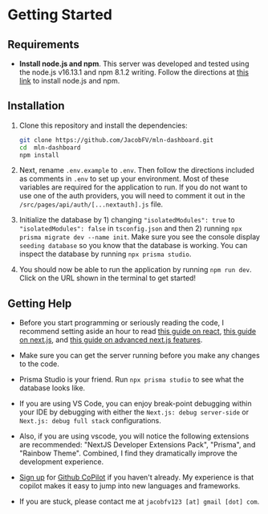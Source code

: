 # Getting Started

## Requirements

- **Install node.js and npm**. This server was developed and tested using the node.js v16.13.1 and npm 8.1.2 writing. Follow the directions at [this link](https://nodejs.org/en/download/) to install node.js and npm.

## Installation

1. Clone this repository and install the dependencies:

    ```bash
    git clone https://github.com/JacobFV/mln-dashboard.git
    cd  mln-dashboard
    npm install
    ```

2. Next, rename `.env.example` to `.env`. Then follow the directions included as comments in `.env` to set up your environment. Most of these variables are required for the application to run. If you do not want to use one of the auth providers, you will need to comment it out in the `/src/pages/api/auth/[...nextauth].js` file.

3. Initialize the database by 1) changing `"isolatedModules": true` to `"isolatedModules": false` in `tsconfig.json` and then 2) running `npx prisma migrate dev --name init`. Make sure you see the console display `seeding database` so you know that the database is working. You can inspect the database by running `npx prisma studio`.

4. You should now be able to run the application by running `npm run dev`. Click on the URL shown in the terminal to get started!

## Getting Help

- Before you start programming or seriously reading the code, I recommend setting aside an hour to read [this guide on react](https://nextjs.org/learn/foundations/from-javascript-to-react), [this guide on next.js](https://nextjs.org/learn/foundations/from-react-to-nextjs), and [this guide on advanced next.js features](https://nextjs.org/learn/foundations/how-nextjs-works).

- Make sure you can get the server running before you make any changes to the code.

- Prisma Studio is your friend. Run `npx prisma studio` to see what the database looks like.

- If you are using VS Code, you can enjoy break-point debugging within your IDE by debugging with either the `Next.js: debug server-side` or `Next.js: debug full stack` configurations.

- Also, if you are using vscode, you will notice the following extensions are recommended: "NextJS Developer Extensions Pack", "Prisma", and "Rainbow Theme". Combined, I find they dramatically improve the development experience.

- [Sign up](https://github.com/features/copilot/signup) for [Github CoPilot](https://copilot.github.com/) if you haven't already. My experience is that copilot makes it easy to jump into new languages and frameworks.

- If you are stuck, please contact me at `jacobfv123 [at] gmail [dot] com`.
